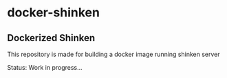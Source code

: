 docker-shinken
==============

Dockerized Shinken
------------------

This repository is made for building a docker image running shinken server

Status: Work in progress...
